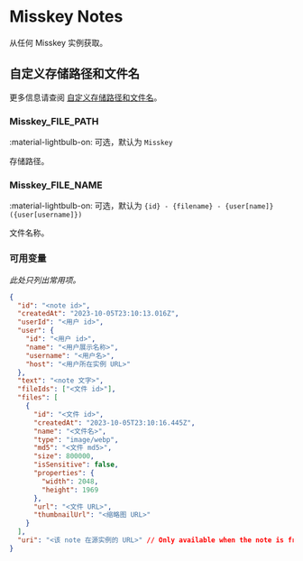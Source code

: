 # Misskey Notes

从任何 Misskey 实例获取。

## 自定义存储路径和文件名

更多信息请查阅 [自定义存储路径和文件名](./index.zh.md/#customizing-storage-path--file-name)。

### Misskey_FILE_PATH

:material-lightbulb-on: 可选，默认为 `Misskey`

存储路径。

### Misskey_FILE_NAME

:material-lightbulb-on: 可选，默认为 `{id} - {filename} - {user[name]}({user[username]})`

文件名称。

### 可用变量

_此处只列出常用项。_

```json
{
  "id": "<note id>",
  "createdAt": "2023-10-05T23:10:13.016Z",
  "userId": "<用户 id>",
  "user": {
    "id": "<用户 id>",
    "name": "<用户展示名称>",
    "username": "<用户名>",
    "host": "<用户所在实例 URL>"
  },
  "text": "<note 文字>",
  "fileIds": ["<文件 id>"],
  "files": [
    {
      "id": "<文件 id>",
      "createdAt": "2023-10-05T23:10:16.445Z",
      "name": "<文件名>",
      "type": "image/webp",
      "md5": "<文件 md5>",
      "size": 800000,
      "isSensitive": false,
      "properties": {
        "width": 2048,
        "height": 1969
      },
      "url": "<文件 URL>",
      "thumbnailUrl": "<缩略图 URL>"
    }
  ],
  "uri": "<该 note 在源实例的 URL>" // Only available when the note is from a remote instance.
}
```
